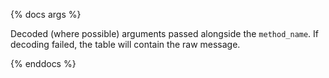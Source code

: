 {% docs args %}

Decoded (where possible) arguments passed alongside the `method_name`.  If decoding failed, the table will contain the raw message.

{% enddocs %}
